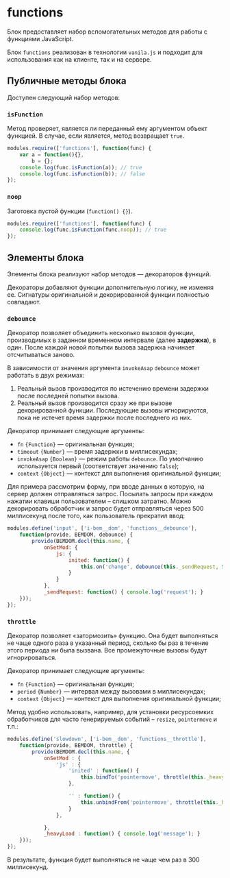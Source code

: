 # functions

Блок предоставляет набор вспомогательных методов для работы с функциями JavaScript.

Блок `functions` реализован в технологии `vanila.js` и подходит для использования как на клиенте, так и на сервере.

## Публичные методы блока

Доступен следующий набор методов:

### `isFunction`

Метод проверяет, является ли переданный ему аргументом объект функцией. В случае, если является, метод возвращает `true`.

```js
modules.require(['functions'], function(func) {
    var a = function(){},
        b = {};
    console.log(func.isFunction(a)); // true
    console.log(func.isFunction(b)); // false
});
```


### `noop`

Заготовка пустой функции (`function() {}`).

```js
modules.require(['functions'], function(func) {
    console.log(func.isFunction(func.noop)); // true
});
```


## Элементы блока

Элементы блока реализуют набор методов — декораторов функций.

Декораторы добавляют функции дополнительную логику, не изменяя ее. Сигнатуры оригинальной и декорированной функции полностью совпадают.


### `debounce`

Декоратор позволяет объединить несколько вызовов функции, производимых в заданном временном интервале (далее **задержка**), в один. После каждой новой попытки вызова задержка начинает отсчитываться заново. 

В зависимости от значения аргумента `invokeAsap` `debounce` может работать в двух режимах:

1. Реальный вызов производится по истечению времени задержки после последней попытки вызова.
2. Реальный вызов производится сразу же при вызове декорированной функции. Последующие вызовы игнорируются, пока не истечет время задержки после последнего из них.

Декоратор принимает следующие аргументы:

* `fn` `{Function}` — оригинальная функция;
* `timeout` `{Number}` — время задержки в миллисекундах;
* `invokeAsap` `{Boolean}` — режим работы `debounce`. По умолчанию используется первый (соответствует значению `false`);
* `context` `{Object}` — контекст для выполнения оригинальной функции;

Для примера рассмотрим форму, при вводе данных в которую, на сервер должен отправляться запрос. Посылать запросы при каждом нажатии клавиши пользователем – слишком затратно. Можно декорировать обработчик и запрос будет отправляться через 500 миллисекунд после того, как пользователь прекратил ввод:

```js
modules.define('input', ['i-bem__dom', 'functions__debounce'], 
    function(provide, BEMDOM, debounce) {
        provide(BEMDOM.decl(this.name, {
            onSetMod: {
                js: {
                    inited: function() {
                        this.on('change', debounce(this._sendRequest, 500));
                    }
                }
            },
            _sendRequest: function() { console.log('request'); }
    }));
});
```


### `throttle`

Декоратор позволяет «затормозить» функцию. Она будет выполняться не чаще одного раза в указанный период, сколько бы раз в течение этого периода ни была вызвана. Все промежуточные вызовы будут игнорироваться.

Декоратор принимает следующие аргументы:

* `fn` `{Function}` — оригинальная функция;
* `period` `{Number}` — интервал между вызовами в миллисекундах;
* `context` `{Object}` — контекст для выполнения оригинальной функции;

Метод удобно использовать, например, для установки ресурсоемких обработчиков для часто генерируемых событий – `resize`, `pointermove` и т.п.:

```js
modules.define('slowdown', ['i-bem__dom', 'functions__throttle'], 
    function(provide, BEMDOM, throttle) {
        provide(BEMDOM.decl(this.name, {
            onSetMod : {
                'js' : {
                    'inited' : function() { 
                        this.bindTo('pointermove', throttle(this._heavyLoad, 300)); 
                    },

                    '' : function() {
                        this.unbindFrom('pointermove', throttle(this._heavyLoad, 300));
                    }
                },

            },
            _heavyLoad : function() { console.log('message'); }
    }));
});
```

В результате, функция будет выполняться не чаще чем раз в 300 миллисекунд.
